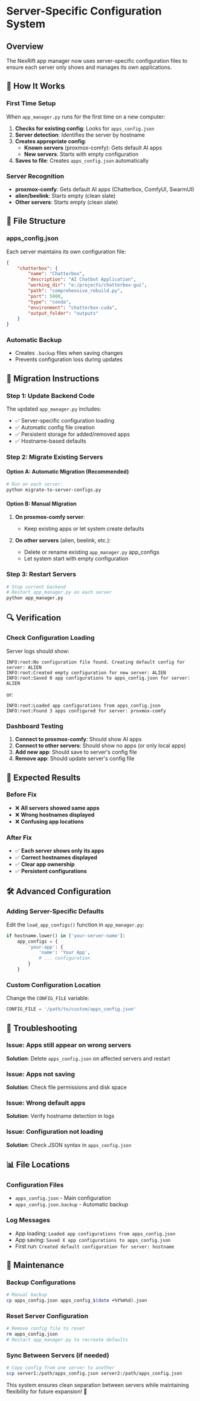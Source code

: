 # Server-Specific Configuration System

## Overview
The NexRift app manager now uses server-specific configuration files to ensure each server only shows and manages its own applications.

## 🎯 How It Works

### First Time Setup
When `app_manager.py` runs for the first time on a new computer:

1. **Checks for existing config**: Looks for `apps_config.json`
2. **Server detection**: Identifies the server by hostname
3. **Creates appropriate config**:
   - **Known servers** (proxmox-comfy): Gets default AI apps
   - **New servers**: Starts with empty configuration
4. **Saves to file**: Creates `apps_config.json` automatically

### Server Recognition
- **proxmox-comfy**: Gets default AI apps (Chatterbox, ComfyUI, SwarmUI)
- **alien/beelink**: Starts empty (clean slate)
- **Other servers**: Starts empty (clean slate)

## 📁 File Structure

### apps_config.json
Each server maintains its own configuration file:

```json
{
    "chatterbox": {
        "name": "Chatterbox",
        "description": "AI Chatbot Application",
        "working_dir": "e:/projects/chatterbox-gui",
        "path": "comprehensive_rebuild.py",
        "port": 5000,
        "type": "conda",
        "environment": "chatterbox-cuda",
        "output_folder": "outputs"
    }
}
```

### Automatic Backup
- Creates `.backup` files when saving changes
- Prevents configuration loss during updates

## 🚀 Migration Instructions

### Step 1: Update Backend Code
The updated `app_manager.py` includes:
- ✅ Server-specific configuration loading
- ✅ Automatic config file creation
- ✅ Persistent storage for added/removed apps
- ✅ Hostname-based defaults

### Step 2: Migrate Existing Servers

#### Option A: Automatic Migration (Recommended)
```bash
# Run on each server:
python migrate-to-server-configs.py
```

#### Option B: Manual Migration
1. **On proxmox-comfy server**:
   - Keep existing apps or let system create defaults
   
2. **On other servers** (alien, beelink, etc.):
   - Delete or rename existing `app_manager.py` app_configs
   - Let system start with empty configuration

### Step 3: Restart Servers
```bash
# Stop current backend
# Restart app_manager.py on each server
python app_manager.py
```

## 🔍 Verification

### Check Configuration Loading
Server logs should show:
```
INFO:root:No configuration file found. Creating default config for server: ALIEN
INFO:root:Created empty configuration for new server: ALIEN
INFO:root:Saved 0 app configurations to apps_config.json for server: ALIEN
```

or:
```
INFO:root:Loaded app configurations from apps_config.json
INFO:root:Found 3 apps configured for server: proxmox-comfy
```

### Dashboard Testing
1. **Connect to proxmox-comfy**: Should show AI apps
2. **Connect to other servers**: Should show no apps (or only local apps)
3. **Add new app**: Should save to server's config file
4. **Remove app**: Should update server's config file

## 🎯 Expected Results

### Before Fix
- ❌ **All servers showed same apps**
- ❌ **Wrong hostnames displayed**
- ❌ **Confusing app locations**

### After Fix
- ✅ **Each server shows only its apps**
- ✅ **Correct hostnames displayed**
- ✅ **Clear app ownership**
- ✅ **Persistent configurations**

## 🛠️ Advanced Configuration

### Adding Server-Specific Defaults
Edit the `load_app_configs()` function in `app_manager.py`:

```python
if hostname.lower() in ['your-server-name']:
    app_configs = {
        'your-app': {
            'name': 'Your App',
            # ... configuration
        }
    }
```

### Custom Configuration Location
Change the `CONFIG_FILE` variable:
```python
CONFIG_FILE = '/path/to/custom/apps_config.json'
```

## 🔧 Troubleshooting

### Issue: Apps still appear on wrong servers
**Solution**: Delete `apps_config.json` on affected servers and restart

### Issue: Apps not saving
**Solution**: Check file permissions and disk space

### Issue: Wrong default apps
**Solution**: Verify hostname detection in logs

### Issue: Configuration not loading
**Solution**: Check JSON syntax in `apps_config.json`

## 📊 File Locations

### Configuration Files
- `apps_config.json` - Main configuration
- `apps_config.json.backup` - Automatic backup

### Log Messages
- App loading: `Loaded app configurations from apps_config.json`
- App saving: `Saved X app configurations to apps_config.json`
- First run: `Created default configuration for server: hostname`

## 🔄 Maintenance

### Backup Configurations
```bash
# Manual backup
cp apps_config.json apps_config_$(date +%Y%m%d).json
```

### Reset Server Configuration
```bash
# Remove config file to reset
rm apps_config.json
# Restart app_manager.py to recreate defaults
```

### Sync Between Servers (if needed)
```bash
# Copy config from one server to another
scp server1:/path/apps_config.json server2:/path/apps_config.json
```

This system ensures clean separation between servers while maintaining flexibility for future expansion! 🎯